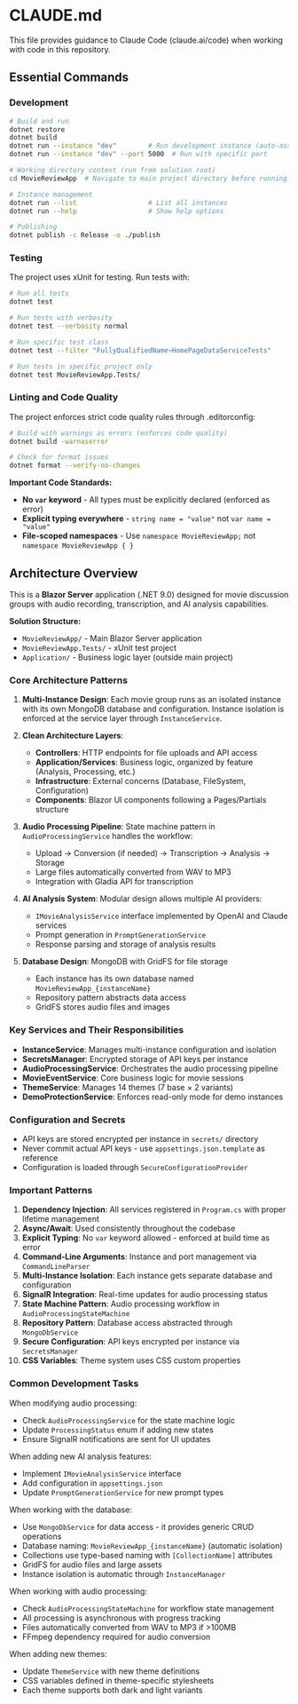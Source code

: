 # CLAUDE.md

This file provides guidance to Claude Code (claude.ai/code) when working with code in this repository.

## Essential Commands

### Development
```bash
# Build and run
dotnet restore
dotnet build
dotnet run --instance "dev"        # Run development instance (auto-assigns port)
dotnet run --instance "dev" --port 5000  # Run with specific port

# Working directory context (run from solution root)
cd MovieReviewApp  # Navigate to main project directory before running

# Instance management
dotnet run --list                  # List all instances
dotnet run --help                  # Show help options

# Publishing
dotnet publish -c Release -o ./publish
```

### Testing
The project uses xUnit for testing. Run tests with:
```bash
# Run all tests
dotnet test

# Run tests with verbosity
dotnet test --verbosity normal

# Run specific test class
dotnet test --filter "FullyQualifiedName~HomePageDataServiceTests"

# Run tests in specific project only
dotnet test MovieReviewApp.Tests/
```

### Linting and Code Quality
The project enforces strict code quality rules through .editorconfig:
```bash
# Build with warnings as errors (enforces code quality)
dotnet build -warnaserror

# Check for format issues
dotnet format --verify-no-changes
```

**Important Code Standards:**
- **No `var` keyword** - All types must be explicitly declared (enforced as error)
- **Explicit typing everywhere** - `string name = "value"` not `var name = "value"`
- **File-scoped namespaces** - Use `namespace MovieReviewApp;` not `namespace MovieReviewApp { }`

## Architecture Overview

This is a **Blazor Server** application (.NET 9.0) designed for movie discussion groups with audio recording, transcription, and AI analysis capabilities.

**Solution Structure:**
- `MovieReviewApp/` - Main Blazor Server application
- `MovieReviewApp.Tests/` - xUnit test project
- `Application/` - Business logic layer (outside main project)

### Core Architecture Patterns

1. **Multi-Instance Design**: Each movie group runs as an isolated instance with its own MongoDB database and configuration. Instance isolation is enforced at the service layer through `InstanceService`.

2. **Clean Architecture Layers**:
   - **Controllers**: HTTP endpoints for file uploads and API access
   - **Application/Services**: Business logic, organized by feature (Analysis, Processing, etc.)
   - **Infrastructure**: External concerns (Database, FileSystem, Configuration)
   - **Components**: Blazor UI components following a Pages/Partials structure

3. **Audio Processing Pipeline**: State machine pattern in `AudioProcessingService` handles the workflow:
   - Upload → Conversion (if needed) → Transcription → Analysis → Storage
   - Large files automatically converted from WAV to MP3
   - Integration with Gladia API for transcription

4. **AI Analysis System**: Modular design allows multiple AI providers:
   - `IMovieAnalysisService` interface implemented by OpenAI and Claude services
   - Prompt generation in `PromptGenerationService`
   - Response parsing and storage of analysis results

5. **Database Design**: MongoDB with GridFS for file storage
   - Each instance has its own database named `MovieReviewApp_{instanceName}`
   - Repository pattern abstracts data access
   - GridFS stores audio files and images

### Key Services and Their Responsibilities

- **InstanceService**: Manages multi-instance configuration and isolation
- **SecretsManager**: Encrypted storage of API keys per instance
- **AudioProcessingService**: Orchestrates the audio processing pipeline
- **MovieEventService**: Core business logic for movie sessions
- **ThemeService**: Manages 14 themes (7 base × 2 variants)
- **DemoProtectionService**: Enforces read-only mode for demo instances

### Configuration and Secrets

- API keys are stored encrypted per instance in `secrets/` directory
- Never commit actual API keys - use `appsettings.json.template` as reference
- Configuration is loaded through `SecureConfigurationProvider`

### Important Patterns

1. **Dependency Injection**: All services registered in `Program.cs` with proper lifetime management
2. **Async/Await**: Used consistently throughout the codebase
3. **Explicit Typing**: No `var` keyword allowed - enforced at build time as error
4. **Command-Line Arguments**: Instance and port management via `CommandLineParser`
5. **Multi-Instance Isolation**: Each instance gets separate database and configuration
6. **SignalR Integration**: Real-time updates for audio processing status
7. **State Machine Pattern**: Audio processing workflow in `AudioProcessingStateMachine`
8. **Repository Pattern**: Database access abstracted through `MongoDbService`
9. **Secure Configuration**: API keys encrypted per instance via `SecretsManager`
10. **CSS Variables**: Theme system uses CSS custom properties

### Common Development Tasks

When modifying audio processing:
- Check `AudioProcessingService` for the state machine logic
- Update `ProcessingStatus` enum if adding new states
- Ensure SignalR notifications are sent for UI updates

When adding new AI analysis features:
- Implement `IMovieAnalysisService` interface
- Add configuration in `appsettings.json`
- Update `PromptGenerationService` for new prompt types

When working with the database:
- Use `MongoDbService` for data access - it provides generic CRUD operations
- Database naming: `MovieReviewApp_{instanceName}` (automatic isolation)
- Collections use type-based naming with `[CollectionName]` attributes
- GridFS for audio files and large assets
- Instance isolation is automatic through `InstanceManager`

When working with audio processing:
- Check `AudioProcessingStateMachine` for workflow state management
- All processing is asynchronous with progress tracking
- Files automatically converted from WAV to MP3 if >100MB
- FFmpeg dependency required for audio conversion

When adding new themes:
- Update `ThemeService` with new theme definitions
- CSS variables defined in theme-specific stylesheets
- Each theme supports both dark and light variants